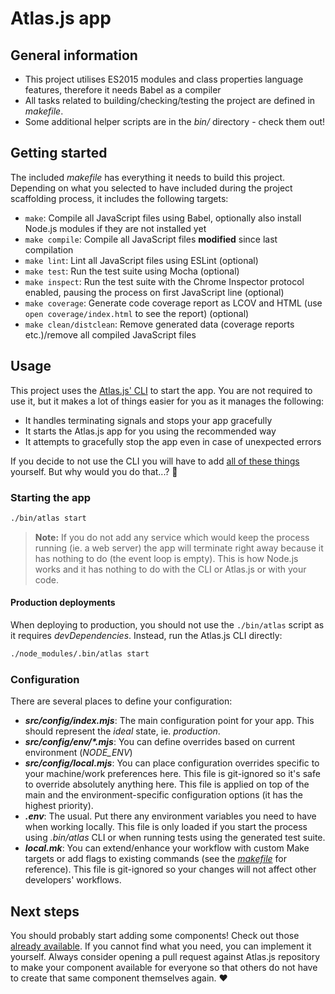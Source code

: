 # Atlas.js app

## General information

- This project utilises ES2015 modules and class properties language features, therefore it needs Babel as a compiler
- All tasks related to building/checking/testing the project are defined in _makefile_.
- Some additional helper scripts are in the _bin/_ directory - check them out!

## Getting started

The included _makefile_ has everything it needs to build this project. Depending on what you selected to have included during the project scaffolding process, it includes the following targets:

- `make`: Compile all JavaScript files using Babel, optionally also install Node.js modules if they are not installed yet
- `make compile`: Compile all JavaScript files **modified** since last compilation
- `make lint`: Lint all JavaScript files using ESLint (optional)
- `make test`: Run the test suite using Mocha (optional)
- `make inspect`: Run the test suite with the Chrome Inspector protocol enabled, pausing the process on first JavaScript line (optional)
- `make coverage`: Generate code coverage report as LCOV and HTML (use `open coverage/index.html` to see the report) (optional)
- `make clean/distclean`: Remove generated data (coverage reports etc.)/remove all compiled JavaScript files

## Usage

This project uses the [Atlas.js' CLI][atlas-cli-npm] to start the app. You are not required to use it, but it makes a lot of things easier for you as it manages the following:

- It handles terminating signals and stops your app gracefully
- It starts the Atlas.js app for you using the recommended way
- It attempts to gracefully stop the app even in case of unexpected errors

If you decide to not use the CLI you will have to add [all of these things][cli-start-script] yourself. But why would you do that...? 🤔

### Starting the app

```sh
./bin/atlas start
```

> **Note:** If you do not add any service which would keep the process running (ie. a web server) the app will terminate right away because it has nothing to do (the event loop is empty). This is how Node.js works and it has nothing to do with the CLI or Atlas.js or with your code.

#### Production deployments

When deploying to production, you should not use the `./bin/atlas` script as it requires _devDependencies_. Instead, run the Atlas.js CLI directly:

```sh
./node_modules/.bin/atlas start
```

### Configuration

There are several places to define your configuration:

- **_src/config/index.mjs_**: The main configuration point for your app. This should represent the _ideal_ state, ie. _production_.
- **_src/config/env/*.mjs_**: You can define overrides based on current environment (*NODE_ENV*)
- **_src/config/local.mjs_**: You can place configuration overrides specific to your machine/work preferences here. This file is git-ignored so it's safe to override absolutely anything here. This file is applied on top of the main and the environment-specific configuration options (it has the highest priority).
- **_.env_**: The usual. Put there any environment variables you need to have when working locally. This file is only loaded if you start the process using _.bin/atlas_ CLI or when running tests using the generated test suite.
- **_local.mk_**: You can extend/enhance your workflow with custom Make targets or add flags to existing commands (see the [_makefile_](makefile) for reference). This file is git-ignored so your changes will not affect other developers' workflows.

## Next steps

You should probably start adding some components! Check out those [already available][atlas-components]. If you cannot find what you need, you can implement it yourself. Always consider opening a pull request against Atlas.js repository to make your component available for everyone so that others do not have to create that same component themselves again. ❤️

[atlas-cli-npm]: https://www.npmjs.com/package/@atlas.js/cli
[cli-start-script]: https://github.com/strvcom/atlas.js/blob/master/packages/cli/src/commands/start.mjs
[atlas-components]: https://github.com/strvcom/atlas.js#available-components
